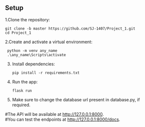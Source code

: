 ## Setup

1.Clone the repository:

    git clone -b master https://github.com/SJ-1407/Project_1.git  
    cd Project_1 
   
2.Create and activate a virtual environment:  

     python -m venv any_name     
     .\any_name\Scripts\activate   
  
3. Install dependencies:   

       pip install -r requirements.txt


5.  Run the app:    

        flask run

7. Make sure to change the database url present in database.py, if required.

#The API will be available at http://127.0.0.1:8000.   
#You can test the endpoints at http://127.0.0.1:8000/docs.
